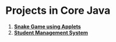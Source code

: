 # Projects in Core Java
1. [**Snake Game using Applets**](https://github.com/tbhaxor/educational_projects/tree/master/CORE_JAVA/SNAKE_GAME)
2. [**Student Management System**](https://github.com/tbhaxor/educational_projects/tree/master/CORE_JAVA/STUDENT_MANAGEMENT_SYSTEM)
